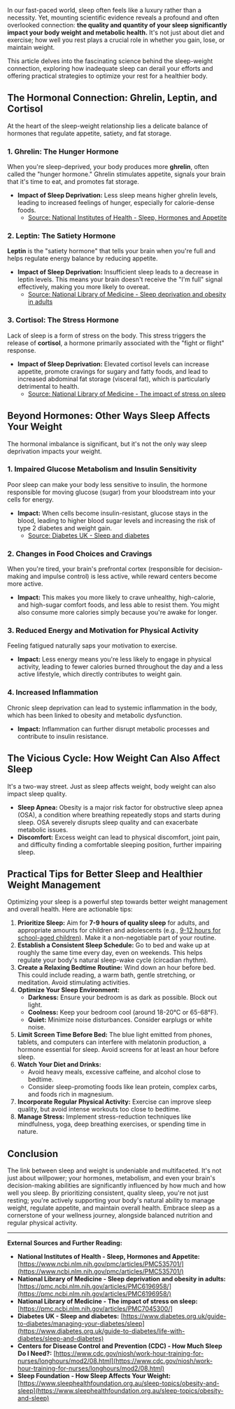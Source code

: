 In our fast-paced world, sleep often feels like a luxury rather than a necessity. Yet, mounting scientific evidence reveals a profound and often overlooked connection: **the quality and quantity of your sleep significantly impact your body weight and metabolic health.** It's not just about diet and exercise; how well you rest plays a crucial role in whether you gain, lose, or maintain weight.

This article delves into the fascinating science behind the sleep-weight connection, exploring how inadequate sleep can derail your efforts and offering practical strategies to optimize your rest for a healthier body.

## The Hormonal Connection: Ghrelin, Leptin, and Cortisol

At the heart of the sleep-weight relationship lies a delicate balance of hormones that regulate appetite, satiety, and fat storage.

### 1. Ghrelin: The Hunger Hormone
When you're sleep-deprived, your body produces more **ghrelin**, often called the "hunger hormone." Ghrelin stimulates appetite, signals your brain that it's time to eat, and promotes fat storage.
* **Impact of Sleep Deprivation:** Less sleep means higher ghrelin levels, leading to increased feelings of hunger, especially for calorie-dense foods.
    * [Source: National Institutes of Health - Sleep, Hormones and Appetite](https://www.ncbi.nlm.nih.gov/pmc/articles/PMC535701/)

### 2. Leptin: The Satiety Hormone
**Leptin** is the "satiety hormone" that tells your brain when you're full and helps regulate energy balance by reducing appetite.
* **Impact of Sleep Deprivation:** Insufficient sleep leads to a decrease in leptin levels. This means your brain doesn't receive the "I'm full" signal effectively, making you more likely to overeat.
    * [Source: National Library of Medicine - Sleep deprivation and obesity in adults](https://pmc.ncbi.nlm.nih.gov/articles/PMC6196958/)

### 3. Cortisol: The Stress Hormone
Lack of sleep is a form of stress on the body. This stress triggers the release of **cortisol**, a hormone primarily associated with the "fight or flight" response.
* **Impact of Sleep Deprivation:** Elevated cortisol levels can increase appetite, promote cravings for sugary and fatty foods, and lead to increased abdominal fat storage (visceral fat), which is particularly detrimental to health.
    * [Source: National Library of Medicine - The impact of stress on sleep](https://pmc.ncbi.nlm.nih.gov/articles/PMC7045300/)

## Beyond Hormones: Other Ways Sleep Affects Your Weight

The hormonal imbalance is significant, but it's not the only way sleep deprivation impacts your weight.

### 1. Impaired Glucose Metabolism and Insulin Sensitivity
Poor sleep can make your body less sensitive to insulin, the hormone responsible for moving glucose (sugar) from your bloodstream into your cells for energy.
* **Impact:** When cells become insulin-resistant, glucose stays in the blood, leading to higher blood sugar levels and increasing the risk of type 2 diabetes and weight gain.
    * [Source: Diabetes UK - Sleep and diabetes](https://www.diabetes.org.uk/guide-to-diabetes/life-with-diabetes/sleep-and-diabetes)

### 2. Changes in Food Choices and Cravings
When you're tired, your brain's prefrontal cortex (responsible for decision-making and impulse control) is less active, while reward centers become more active.
* **Impact:** This makes you more likely to crave unhealthy, high-calorie, and high-sugar comfort foods, and less able to resist them. You might also consume more calories simply because you're awake for longer.

### 3. Reduced Energy and Motivation for Physical Activity
Feeling fatigued naturally saps your motivation to exercise.
* **Impact:** Less energy means you're less likely to engage in physical activity, leading to fewer calories burned throughout the day and a less active lifestyle, which directly contributes to weight gain.

### 4. Increased Inflammation
Chronic sleep deprivation can lead to systemic inflammation in the body, which has been linked to obesity and metabolic dysfunction.
* **Impact:** Inflammation can further disrupt metabolic processes and contribute to insulin resistance.

## The Vicious Cycle: How Weight Can Also Affect Sleep

It's a two-way street. Just as sleep affects weight, body weight can also impact sleep quality.

* **Sleep Apnea:** Obesity is a major risk factor for obstructive sleep apnea (OSA), a condition where breathing repeatedly stops and starts during sleep. OSA severely disrupts sleep quality and can exacerbate metabolic issues.
* **Discomfort:** Excess weight can lead to physical discomfort, joint pain, and difficulty finding a comfortable sleeping position, further impairing sleep.

## Practical Tips for Better Sleep and Healthier Weight Management

Optimizing your sleep is a powerful step towards better weight management and overall health. Here are actionable tips:

1.  **Prioritize Sleep:** Aim for **7-9 hours of quality sleep** for adults, and appropriate amounts for children and adolescents (e.g., [9-12 hours for school-aged children](https://www.cdc.gov/physical-activity-education/staying-healthy/sleep.html)). Make it a non-negotiable part of your routine.
2.  **Establish a Consistent Sleep Schedule:** Go to bed and wake up at roughly the same time every day, even on weekends. This helps regulate your body's natural sleep-wake cycle (circadian rhythm).
3.  **Create a Relaxing Bedtime Routine:** Wind down an hour before bed. This could include reading, a warm bath, gentle stretching, or meditation. Avoid stimulating activities.
4.  **Optimize Your Sleep Environment:**
    * **Darkness:** Ensure your bedroom is as dark as possible. Block out light.
    * **Coolness:** Keep your bedroom cool (around 18-20°C or 65-68°F).
    * **Quiet:** Minimize noise disturbances. Consider earplugs or white noise.
5.  **Limit Screen Time Before Bed:** The blue light emitted from phones, tablets, and computers can interfere with melatonin production, a hormone essential for sleep. Avoid screens for at least an hour before sleep.
6.  **Watch Your Diet and Drinks:**
    * Avoid heavy meals, excessive caffeine, and alcohol close to bedtime.
    * Consider sleep-promoting foods like lean protein, complex carbs, and foods rich in magnesium.
7.  **Incorporate Regular Physical Activity:** Exercise can improve sleep quality, but avoid intense workouts too close to bedtime.
8.  **Manage Stress:** Implement stress-reduction techniques like mindfulness, yoga, deep breathing exercises, or spending time in nature.

## Conclusion

The link between sleep and weight is undeniable and multifaceted. It's not just about willpower; your hormones, metabolism, and even your brain's decision-making abilities are significantly influenced by how much and how well you sleep. By prioritizing consistent, quality sleep, you're not just resting; you're actively supporting your body's natural ability to manage weight, regulate appetite, and maintain overall health. Embrace sleep as a cornerstone of your wellness journey, alongside balanced nutrition and regular physical activity.

---
**External Sources and Further Reading:**

* **National Institutes of Health - Sleep, Hormones and Appetite:** [https://www.ncbi.nlm.nih.gov/pmc/articles/PMC535701/](https://www.ncbi.nlm.nih.gov/pmc/articles/PMC535701/)
* **National Library of Medicine - Sleep deprivation and obesity in adults:** [https://pmc.ncbi.nlm.nih.gov/articles/PMC6196958/](https://pmc.ncbi.nlm.nih.gov/articles/PMC6196958/)
* **National Library of Medicine - The impact of stress on sleep:** [https://pmc.ncbi.nlm.nih.gov/articles/PMC7045300/]
* **Diabetes UK - Sleep and diabetes:** [https://www.diabetes.org.uk/guide-to-diabetes/managing-your-diabetes/sleep](https://www.diabetes.org.uk/guide-to-diabetes/life-with-diabetes/sleep-and-diabetes)
* **Centers for Disease Control and Prevention (CDC) - How Much Sleep Do I Need?:** [https://www.cdc.gov/niosh/work-hour-training-for-nurses/longhours/mod2/08.html](https://www.cdc.gov/niosh/work-hour-training-for-nurses/longhours/mod2/08.html)
* **Sleep Foundation - How Sleep Affects Your Weight:** [https://www.sleephealthfoundation.org.au/sleep-topics/obesity-and-sleep](https://www.sleephealthfoundation.org.au/sleep-topics/obesity-and-sleep)
